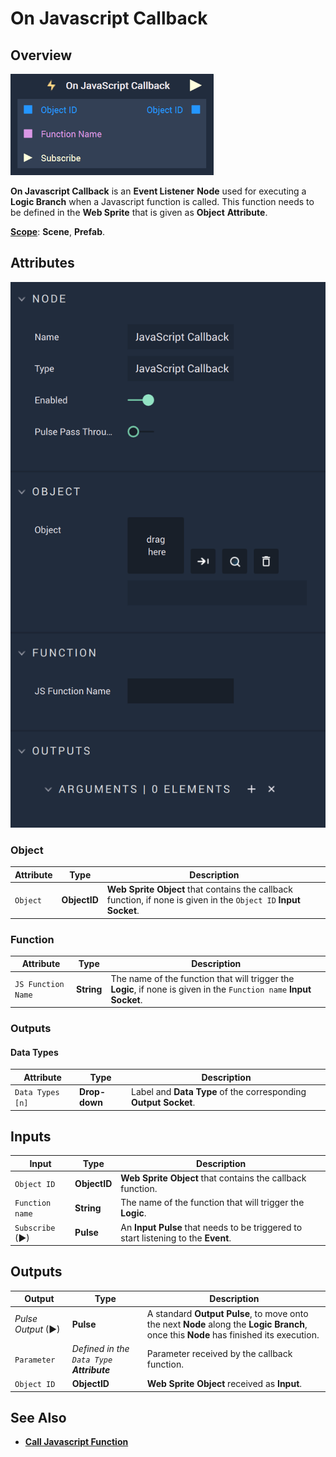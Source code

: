 # On Javascript Callback

## Overview

![The On Javascript Callback Node.](../../../.gitbook/assets/onjavascriptcallbackupdatedimage.png)

**On Javascript Callback** is an **Event Listener** **Node** used for executing a **Logic Branch** when a Javascript function is called. This function needs to be defined in the **Web Sprite** that is given as **Object** **Attribute**.

[**Scope**](../../overview.md#scopes): **Scene**, **Prefab**.

## Attributes

![The On Javascript Callback Node.](../../../.gitbook/assets/javascriptcallbackattributes.png)

### Object

| Attribute | Type         | Description                                                                                                          |
| --------- | ------------ | -------------------------------------------------------------------------------------------------------------------- |
| `Object`  | **ObjectID** | **Web Sprite** **Object** that contains the callback function, if none is given in the `Object ID` **Input Socket**. |

### Function

| Attribute          | Type       | Description                                                                                                         |
| ------------------ | ---------- | ------------------------------------------------------------------------------------------------------------------- |
| `JS Function Name` | **String** | The name of the function that will trigger the **Logic**, if none is given in the `Function name` **Input Socket**. |

### Outputs

#### Data Types

| Attribute        | Type          | Description                                                         |
| ---------------- | ------------- | ------------------------------------------------------------------- |
| `Data Types [n]` | **Drop-down** | Label and **Data Type** of the corresponding **Output** **Socket**. |

## Inputs

| Input           | Type         | Description                                                                        |
| --------------- | ------------ | ---------------------------------------------------------------------------------- |
| `Object ID`     | **ObjectID** | **Web Sprite** **Object** that contains the callback function.                     |
| `Function name` | **String**   | The name of the function that will trigger the **Logic**.                          |
| `Subscribe` (►) | **Pulse**    | An **Input Pulse** that needs to be triggered to start listening to the **Event**. |

## Outputs

| Output             | Type                                        | Description                                                                                                                            |
| ------------------ | ------------------------------------------- | -------------------------------------------------------------------------------------------------------------------------------------- |
| _Pulse Output_ (►) | **Pulse**                                   | A standard **Output Pulse**, to move onto the next **Node** along the **Logic Branch**, once this **Node** has finished its execution. |
| `Parameter`        | _Defined in the `Data Type`  **Attribute**_ | Parameter received by the callback function.                                                                                           |
| `Object ID`        | **ObjectID**                                | **Web Sprite** **Object** received as **Input**.                                                                                       |

## See Also

* [**Call Javascript Function**](../../web/call-javascript-function.md)

